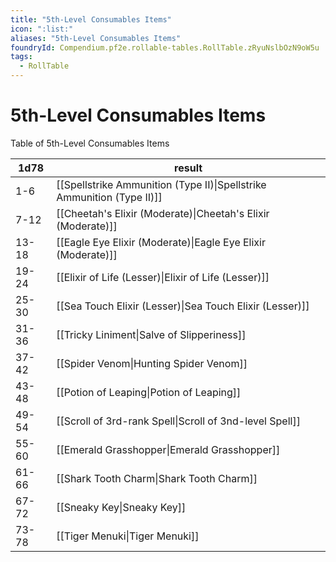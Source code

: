 ```yaml
---
title: "5th-Level Consumables Items"
icon: ":list:"
aliases: "5th-Level Consumables Items"
foundryId: Compendium.pf2e.rollable-tables.RollTable.zRyuNslbOzN9oW5u
tags:
  - RollTable
---
```


# 5th-Level Consumables Items
Table of 5th-Level Consumables Items

| 1d78 | result |
|------|--------|
| 1-6 | [[Spellstrike Ammunition (Type II)\|Spellstrike Ammunition (Type II)]] |
| 7-12 | [[Cheetah's Elixir (Moderate)\|Cheetah's Elixir (Moderate)]] |
| 13-18 | [[Eagle Eye Elixir (Moderate)\|Eagle Eye Elixir (Moderate)]] |
| 19-24 | [[Elixir of Life (Lesser)\|Elixir of Life (Lesser)]] |
| 25-30 | [[Sea Touch Elixir (Lesser)\|Sea Touch Elixir (Lesser)]] |
| 31-36 | [[Tricky Liniment\|Salve of Slipperiness]] |
| 37-42 | [[Spider Venom\|Hunting Spider Venom]] |
| 43-48 | [[Potion of Leaping\|Potion of Leaping]] |
| 49-54 | [[Scroll of 3rd-rank Spell\|Scroll of 3nd-level Spell]] |
| 55-60 | [[Emerald Grasshopper\|Emerald Grasshopper]] |
| 61-66 | [[Shark Tooth Charm\|Shark Tooth Charm]] |
| 67-72 | [[Sneaky Key\|Sneaky Key]] |
| 73-78 | [[Tiger Menuki\|Tiger Menuki]] |
